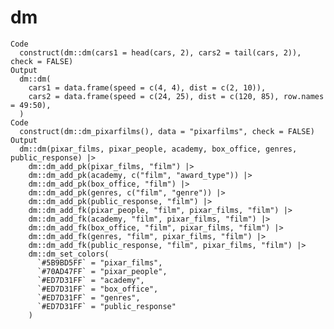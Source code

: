 # dm

    Code
      construct(dm::dm(cars1 = head(cars, 2), cars2 = tail(cars, 2)), check = FALSE)
    Output
      dm::dm(
        cars1 = data.frame(speed = c(4, 4), dist = c(2, 10)),
        cars2 = data.frame(speed = c(24, 25), dist = c(120, 85), row.names = 49:50),
      )
    Code
      construct(dm::dm_pixarfilms(), data = "pixarfilms", check = FALSE)
    Output
      dm::dm(pixar_films, pixar_people, academy, box_office, genres, public_response) |>
        dm::dm_add_pk(pixar_films, "film") |>
        dm::dm_add_pk(academy, c("film", "award_type")) |>
        dm::dm_add_pk(box_office, "film") |>
        dm::dm_add_pk(genres, c("film", "genre")) |>
        dm::dm_add_pk(public_response, "film") |>
        dm::dm_add_fk(pixar_people, "film", pixar_films, "film") |>
        dm::dm_add_fk(academy, "film", pixar_films, "film") |>
        dm::dm_add_fk(box_office, "film", pixar_films, "film") |>
        dm::dm_add_fk(genres, "film", pixar_films, "film") |>
        dm::dm_add_fk(public_response, "film", pixar_films, "film") |>
        dm::dm_set_colors(
          `#5B9BD5FF` = "pixar_films",
          `#70AD47FF` = "pixar_people",
          `#ED7D31FF` = "academy",
          `#ED7D31FF` = "box_office",
          `#ED7D31FF` = "genres",
          `#ED7D31FF` = "public_response"
        )

